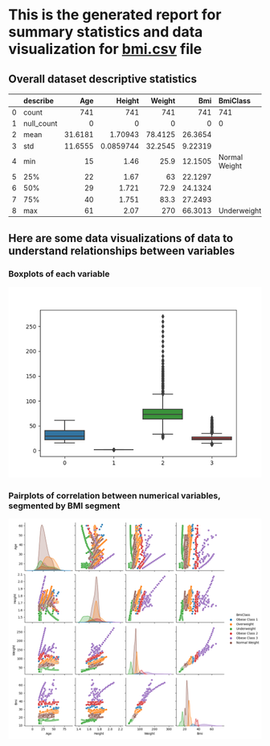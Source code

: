 
# This is the generated report for summary statistics and data visualization for [bmi.csv](https://github.com/nogibjj/as1466_week2_DE/blob/main/bmi.csv) file

## Overall dataset descriptive statistics

|    | describe   |      Age |      Height |   Weight |       Bmi | BmiClass      |
|---:|:-----------|---------:|------------:|---------:|----------:|:--------------|
|  0 | count      | 741      | 741         | 741      | 741       | 741           |
|  1 | null_count |   0      |   0         |   0      |   0       | 0             |
|  2 | mean       |  31.6181 |   1.70943   |  78.4125 |  26.3654  |               |
|  3 | std        |  11.6555 |   0.0859744 |  32.2545 |   9.22319 |               |
|  4 | min        |  15      |   1.46      |  25.9    |  12.1505  | Normal Weight |
|  5 | 25%        |  22      |   1.67      |  63      |  22.1297  |               |
|  6 | 50%        |  29      |   1.721     |  72.9    |  24.1324  |               |
|  7 | 75%        |  40      |   1.751     |  83.3    |  27.2493  |               |
|  8 | max        |  61      |   2.07      | 270      |  66.3013  | Underweight   |

## Here are some data visualizations of data to understand relationships between variables

### Boxplots of each variable
![Boxplot](boxplots.png)



### Pairplots of correlation between numerical variables, segmented by BMI segment

![Variable Correlations](pairplot.png)


